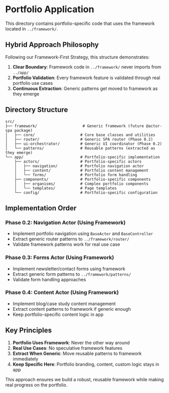 # Portfolio Application

This directory contains portfolio-specific code that uses the framework located in `../framework/`.

## Hybrid Approach Philosophy

Following our Framework-First Strategy, this structure demonstrates:

1. **Clear Boundary**: Framework code in `../framework/` never imports from `../app/`
2. **Portfolio Validation**: Every framework feature is validated through real portfolio use cases
3. **Continuous Extraction**: Generic patterns get moved to framework as they emerge

## Directory Structure

```
src/
├── framework/                    # Generic framework (future @actor-spa package)
│   ├── core/                    # Core base classes and utilities
│   ├── router/                  # Generic SPA router (Phase 0.2)
│   ├── ui-orchestrator/         # Generic UI coordinator (Phase 0.2)
│   └── patterns/                # Reusable patterns (extracted as they emerge)
└── app/                         # Portfolio-specific implementation
    ├── actors/                  # Portfolio-specific actors
    │   ├── navigation/          # Portfolio navigation actor
    │   ├── content/             # Portfolio content management
    │   └── forms/               # Portfolio form handling
    ├── components/              # Portfolio-specific components
    │   ├── organisms/           # Complex portfolio components
    │   └── templates/           # Page templates
    └── config/                  # Portfolio-specific configuration
```

## Implementation Order

### Phase 0.2: Navigation Actor (Using Framework)
- Implement portfolio navigation using `BaseActor` and `BaseController`
- Extract generic router patterns to `../framework/router/`
- Validate framework patterns work for real use case

### Phase 0.3: Forms Actor (Using Framework)
- Implement newsletter/contact forms using framework
- Extract generic form patterns to `../framework/patterns/`
- Validate form handling approaches

### Phase 0.4: Content Actor (Using Framework)
- Implement blog/case study content management
- Extract content patterns to framework if generic enough
- Keep portfolio-specific content logic in app

## Key Principles

1. **Portfolio Uses Framework**: Never the other way around
2. **Real Use Cases**: No speculative framework features
3. **Extract When Generic**: Move reusable patterns to framework immediately
4. **Keep Specific Here**: Portfolio branding, content, custom logic stays in app

This approach ensures we build a robust, reusable framework while making real progress on the portfolio. 